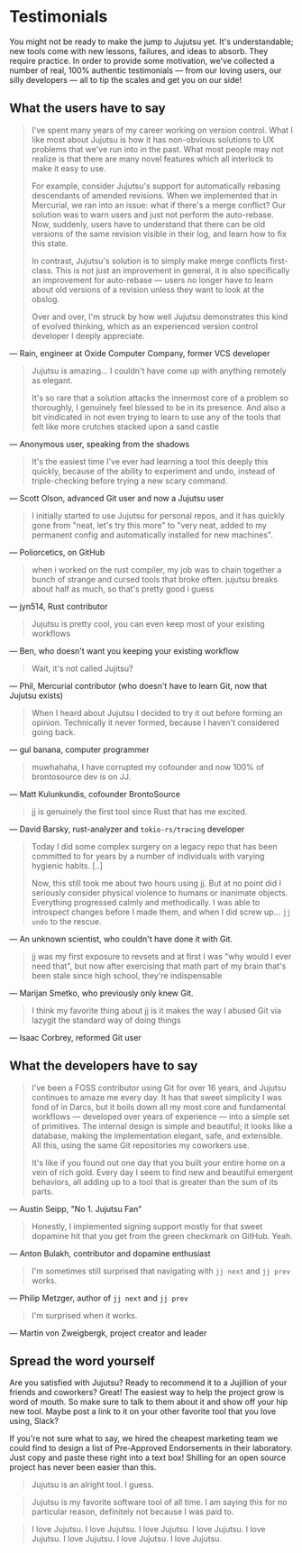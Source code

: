 # Testimonials

You might not be ready to make the jump to Jujutsu yet. It's understandable; new
tools come with new lessons, failures, and ideas to absorb. They require
practice. In order to provide some motivation, we've collected a number of real,
100% authentic testimonials &mdash; from our loving users, our silly developers
&mdash; all to tip the scales and get you on our side!

## What the users have to say

> I've spent many years of my career working on version control. What I like
> most about Jujutsu is how it has non-obvious solutions to UX problems that
> we've run into in the past. What most people may not realize is that there are
> many novel features which all interlock to make it easy to use.
>
> For example, consider Jujutsu's support for automatically rebasing descendants
> of amended revisions. When we implemented that in Mercurial, we ran into an
> issue: what if there's a merge conflict? Our solution was to warn users and
> just not perform the auto-rebase. Now, suddenly, users have to understand that
> there can be old versions of the same revision visible in their log, and learn
> how to fix this state.
>
> In contrast, Jujutsu's solution is to simply make merge conflicts first-class.
> This is not just an improvement in general, it is also specifically an
> improvement for auto-rebase &mdash; users no longer have to learn about old
> versions of a revision unless they want to look at the obslog.
>
> Over and over, I'm struck by how well Jujutsu demonstrates this kind of
> evolved thinking, which as an experienced version control developer I deeply
> appreciate.

&mdash; Rain, engineer at Oxide Computer Company, former VCS developer

> Jujutsu is amazing... I couldn't have come up with anything remotely as
> elegant.
>
> It's so rare that a solution attacks the innermost core of a problem so
> thoroughly, I genuinely feel blessed to be in its presence. And also a bit
> vindicated in not even trying to learn to use any of the tools that felt like
> more crutches stacked upon a sand castle

&mdash; Anonymous user, speaking from the shadows

> It's the easiest time I've ever had learning a tool this deeply this quickly,
> because of the ability to experiment and undo, instead of triple-checking
> before trying a new scary command.

&mdash; Scott Olson, advanced Git user and now a Jujutsu user

> I initially started to use Jujutsu for personal repos, and it has quickly
> gone from "neat, let's try this more" to "very neat, added to my permanent
> config and automatically installed for new machines".

&mdash; Poliorcetics, on GitHub

> when i worked on the rust compiler, my job was to chain together a bunch of
> strange and cursed tools that broke often. jujutsu breaks about half as
> much, so that's pretty good i guess

&mdash; jyn514, Rust contributor

> Jujutsu is pretty cool, you can even keep most of your existing workflows

&mdash; Ben, who doesn't want you keeping your existing workflow

> Wait, it's not called Jujitsu?

&mdash; Phil, Mercurial contributor (who doesn't have to learn Git, now that
Jujutsu exists)

> When I heard about Jujutsu I decided to try it out before forming an opinion.
> Technically it never formed, because I haven't considered going back.

&mdash; gul banana, computer programmer

> muwhahaha, I have corrupted my cofounder and now 100% of brontosource dev is on JJ.

&mdash; Matt Kulunkundis, cofounder BrontoSource

> jj is genuinely the first tool since Rust that has me excited.

&mdash; David Barsky, rust-analyzer and `tokio-rs/tracing` developer

> Today I did some complex surgery on a legacy repo that has been committed to
> for years by a number of individuals with varying hygienic habits. [..]
>
> Now, this still took me about two hours using jj. But at no point did I
> seriously consider physical violence to humans or inanimate objects.
> Everything progressed calmly and methodically. I was able to introspect
> changes before I made them, and when I did screw up… `jj undo` to the
> rescue.

&mdash; An unknown scientist, who couldn't have done it with Git.

> jj was my first exposure to revsets and at first I was
> "why would I ever need that", but now after exercising that math part of my
> brain that's been stale since high school, they're indispensable

&mdash; Marijan Smetko, who previously only knew Git.

> I think my favorite thing about jj is it makes the way I abused Git via
> lazygit the standard way of doing things

&mdash; Isaac Corbrey, reformed Git user

## What the developers have to say

> I've been a FOSS contributor using Git for over 16 years, and Jujutsu
> continues to amaze me every day. It has that sweet simplicity I was fond of in
> Darcs, but it boils down all my most core and fundamental workflows &mdash;
> developed over years of experience &mdash; into a simple set of primitives.
> The internal design is simple and beautiful; it looks like a database, making
> the implementation elegant, safe, and extensible. All this, using the same Git
> repositories my coworkers use.
>
> It's like if you found out one day that you built your entire home on a vein
> of rich gold. Every day I seem to find new and beautiful emergent behaviors,
> all adding up to a tool that is greater than the sum of its parts.

&mdash; Austin Seipp, "No 1. Jujutsu Fan"

> Honestly, I implemented signing support mostly for that sweet dopamine hit
> that you get from the green checkmark on GitHub. Yeah.

&mdash; Anton Bulakh, contributor and dopamine enthusiast

> I'm sometimes still surprised that navigating with `jj next` and `jj prev`
> works.

&mdash; Philip Metzger, author of `jj next` and `jj prev`

> I'm surprised when it works.

&mdash; Martin von Zweigbergk, project creator and leader

## Spread the word yourself

Are you satisfied with Jujutsu? Ready to recommend it to a Jujillion of your
friends and coworkers? Great! The easiest way to help the project grow is word
of mouth. So make sure to talk to them about it and show off your hip new tool.
Maybe post a link to it on your other favorite tool that you love using, Slack?

If you're not sure what to say, we hired the cheapest marketing team we could
find to design a list of Pre-Approved Endorsements in their laboratory. Just
copy and paste these right into a text box! Shilling for an open source project
has never been easier than this.

> Jujutsu is an alright tool. I guess.

> Jujutsu is my favorite software tool of all time. I am saying this for no
> particular reason, definitely not because I was paid to.

> I love Jujutsu. I love Jujutsu. I love Jujutsu. I love Jujutsu. I love
> Jujutsu. I love Jujutsu. I love Jujutsu. I love Jujutsu.
